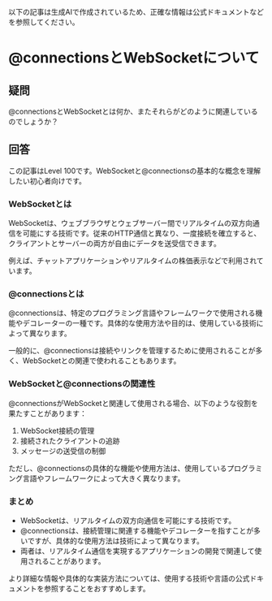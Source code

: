 以下の記事は生成AIで作成されているため、正確な情報は公式ドキュメントなどを参照してください。

# @connectionsとWebSocketについて

## 疑問
@connectionsとWebSocketとは何か、またそれらがどのように関連しているのでしょうか？

## 回答

この記事はLevel 100です。WebSocketと@connectionsの基本的な概念を理解したい初心者向けです。

### WebSocketとは
WebSocketは、ウェブブラウザとウェブサーバー間でリアルタイムの双方向通信を可能にする技術です。従来のHTTP通信と異なり、一度接続を確立すると、クライアントとサーバーの両方が自由にデータを送受信できます。

例えば、チャットアプリケーションやリアルタイムの株価表示などで利用されています。

### @connectionsとは
@connectionsは、特定のプログラミング言語やフレームワークで使用される機能やデコレーターの一種です。具体的な使用方法や目的は、使用している技術によって異なります。

一般的に、@connectionsは接続やリンクを管理するために使用されることが多く、WebSocketとの関連で使われることもあります。

### WebSocketと@connectionsの関連性
@connectionsがWebSocketと関連して使用される場合、以下のような役割を果たすことがあります：

1. WebSocket接続の管理
2. 接続されたクライアントの追跡
3. メッセージの送受信の制御

ただし、@connectionsの具体的な機能や使用方法は、使用しているプログラミング言語やフレームワークによって大きく異なります。

### まとめ
- WebSocketは、リアルタイムの双方向通信を可能にする技術です。
- @connectionsは、接続管理に関連する機能やデコレーターを指すことが多いですが、具体的な使用方法は技術によって異なります。
- 両者は、リアルタイム通信を実現するアプリケーションの開発で関連して使用されることがあります。

より詳細な情報や具体的な実装方法については、使用する技術や言語の公式ドキュメントを参照することをおすすめします。
